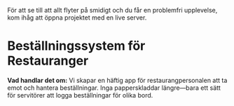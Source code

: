 För att se till att allt flyter på smidigt och du får en problemfri upplevelse, kom ihåg att öppna projektet med en live server.

# Beställningssystem för Restauranger

**Vad handlar det om:**
Vi skapar en häftig app för restaurangpersonalen att ta emot och hantera beställningar. Inga papperskladdar längre—bara ett sätt för servitörer att logga beställningar för olika bord.